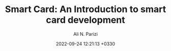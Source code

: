 ---
layout: post
title: "Smart Card: An Introduction to smart card development"
author: "Ali N. Parizi"
img: "/assets/images/smart-card/title.png"
date:   2022-09-24 12:21:13 +0330
categories: blog hardware iot device crypto-graphic smart-card
brief: "Variational AutoEncoders are very popular extention of autoencoders which try to map the input data into a probablistic distribution of the data in latent space instead of learning a direc representation. This article is a straightforward walkthrough to get familiar with Variational AutoEncoders."
---